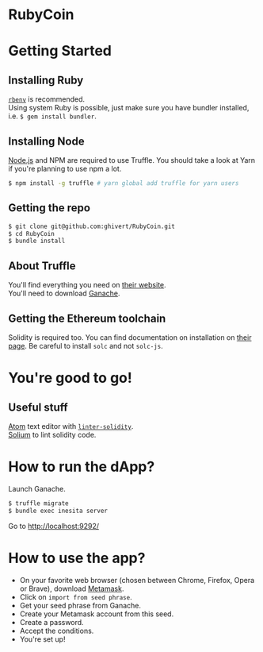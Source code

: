 # RubyCoin

# Getting Started

## Installing Ruby

[`rbenv`](https://github.com/rbenv/rbenv) is recommended.  
Using system Ruby is possible, just make sure you have bundler installed, i.e. `$ gem install bundler`.

## Installing Node

[Node.js](https://nodejs.org/) and NPM are required to use Truffle. You should take a look at Yarn if you're planning to use npm a lot.

```sh
$ npm install -g truffle # yarn global add truffle for yarn users
```

## Getting the repo

```sh
$ git clone git@github.com:ghivert/RubyCoin.git
$ cd RubyCoin
$ bundle install
```

## About Truffle

You'll find everything you need on [their website](http://truffleframework.com/).  
You'll need to download [Ganache](http://truffleframework.com/ganache/).

## Getting the Ethereum toolchain

Solidity is required too. You can find documentation on installation on [their page](https://solidity.readthedocs.io/en/v0.4.24/installing-solidity.html#binary-packages). Be careful to install `solc` and not `solc-js`.

# You're good to go!

## Useful stuff

[Atom](https://atom.io/) text editor with [`linter-solidity`](https://atom.io/packages/linter-solidity).  
[Solium](https://www.getsolium.com/) to lint solidity code.

# How to run the dApp?

Launch Ganache.

```sh
$ truffle migrate
$ bundle exec inesita server
```

Go to [http://localhost:9292/](http://localhost:9292/)

# How to use the app?

- On your favorite web browser (chosen between Chrome, Firefox, Opera or Brave), download [Metamask](https://metamask.io/).  
- Click on `import from seed phrase`.
- Get your seed phrase from Ganache.
- Create your Metamask account from this seed.
- Create a password.
- Accept the conditions.
- You're set up!
